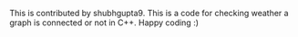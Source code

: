 This is contributed by shubhgupta9.
This is a code for checking weather a graph is connected or not in C++.
Happy coding :)

